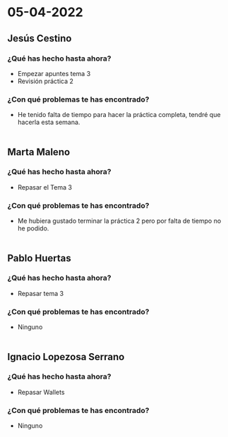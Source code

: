 # 05-04-2022
## Jesús Cestino
### ¿Qué has hecho hasta ahora?
- Empezar apuntes tema 3
- Revisión práctica 2
### ¿Con qué problemas te has encontrado?
- He tenido falta de tiempo para hacer la práctica completa, tendré que hacerla esta semana.
<br><br>

## Marta Maleno
### ¿Qué has hecho hasta ahora?
- Repasar el Tema 3
### ¿Con qué problemas te has encontrado?
- Me hubiera gustado terminar la práctica 2 pero por falta de tiempo no he podido.
<br><br>

## Pablo Huertas
### ¿Qué has hecho hasta ahora?
- Repasar tema 3
### ¿Con qué problemas te has encontrado?
- Ninguno
<br><br>

## Ignacio Lopezosa Serrano
### ¿Qué has hecho hasta ahora?
- Repasar Wallets
### ¿Con qué problemas te has encontrado?
- Ninguno
<br><br>

